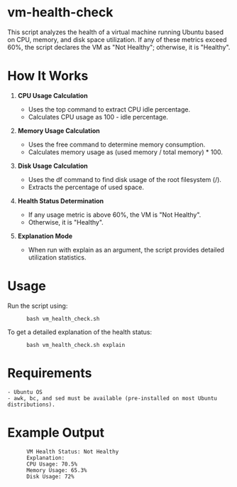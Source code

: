# vm-health-check
This script analyzes the health of a virtual machine running Ubuntu based on CPU, memory, and disk space utilization. If any of these metrics exceed 60%, the script declares the VM as "Not Healthy"; otherwise, it is "Healthy".

# How It Works

1. **CPU Usage Calculation**
    - Uses the top command to extract CPU idle percentage.
    - Calculates CPU usage as 100 - idle percentage.

2. **Memory Usage Calculation**
    - Uses the free command to determine memory consumption.
    - Calculates memory usage as (used memory / total memory) * 100.
4. **Disk Usage Calculation**
    - Uses the df command to find disk usage of the root filesystem (/).
    - Extracts the percentage of used space.
5. **Health Status Determination**
     - If any usage metric is above 60%, the VM is "Not Healthy".
     - Otherwise, it is "Healthy".
6. **Explanation Mode**
     - When run with explain as an argument, the script provides detailed utilization statistics.


# Usage
Run the script using:
         
          bash vm_health_check.sh
          
To get a detailed explanation of the health status:

          bash vm_health_check.sh explain

# Requirements
    - Ubuntu OS
    - awk, bc, and sed must be available (pre-installed on most Ubuntu distributions).

# Example Output
          VM Health Status: Not Healthy
          Explanation:
          CPU Usage: 70.5%
          Memory Usage: 65.3%
          Disk Usage: 72%
